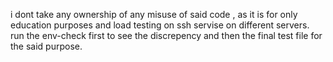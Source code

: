 i dont take any ownership of any misuse of said code , as it is for only education purposes and load testing on ssh servise on different servers.
run the env-check first to see the discrepency and then the final test file for the said purpose.
